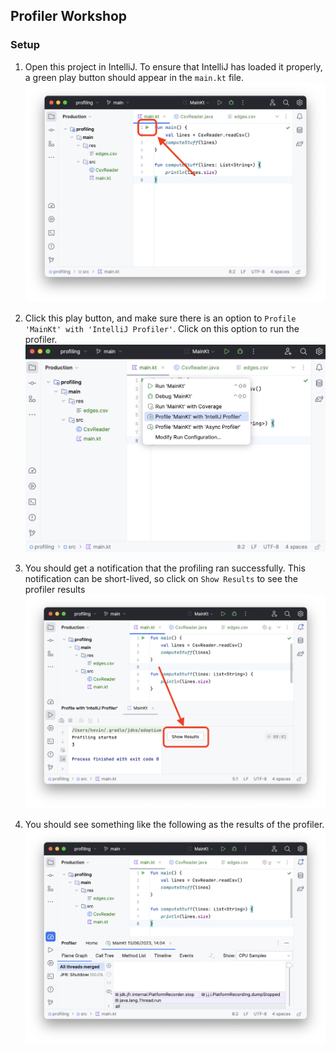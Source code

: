 ## Profiler Workshop

### Setup
1. Open this project in IntelliJ.
To ensure that IntelliJ has loaded it properly, a green play button should appear in the `main.kt` file.
![1](readme_img/1.png)

2. Click this play button, and make sure there is an option to `Profile 'MainKt' with 'IntelliJ Profiler'`.
Click on this option to run the profiler.
![2](readme_img/2.png)

3. You should get a notification that the profiling ran successfully.
This notification can be short-lived, so click on `Show Results` to see the profiler results
![3](readme_img/3.png)

4. You should see something like the following as the results of the profiler.
![4](readme_img/4.png)
